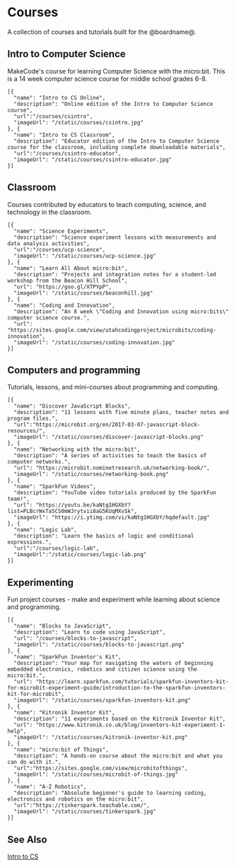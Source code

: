 # Courses

A collection of courses and tutorials built for the @boardname@.

## Intro to Computer Science

MakeCode's course for learning Computer Science with the micro:bit. This is a 14 week computer science course for middle school grades 6-8.

```codecard
[{
  "name": "Intro to CS Online",
  "description": "Online edition of the Intro to Computer Science course",
  "url":"/courses/csintro",
  "imageUrl": "/static/courses/csintro.jpg"
}, {
  "name": "Intro to CS Classroom",
  "description": "Educator edition of the Intro to Computer Science course for the classroom, including complete downloadable materials",
  "url":"/courses/csintro-educator",
  "imageUrl": "/static/courses/csintro-educator.jpg"
}]
```

## Classroom

Courses contributed by educators to teach computing, science, and technology in the classroom.

```codecard
[{
  "name": "Science Experiments",
  "description": "Science experiment lessons with measurements and data analysis activities",
  "url":"/courses/ucp-science",
  "imageUrl": "/static/courses/ucp-science.jpg"
}, {
  "name": "Learn All About micro:bit",
  "description": "Projects and integration notes for a student-led workshop from the Beacon Hill School",
  "url": "https://goo.gl/XTPYpP",
  "imageUrl": "/static/courses/beaconhill.jpg"
}, {
  "name": "Coding and Innovation",
  "description": "An 8 week \"Coding and Innovation using micro:bits\" computer science course.",
  "url": "https://sites.google.com/view/utahcodingproject/microbits/coding-innovation",
  "imageUrl": "/static/courses/coding-innovation.jpg"
}]
```

## Computers and programming

Tutorials, lessons, and mini-courses about programming and computing.

```codecard
[{
  "name": "Discover JavaScript Blocks",
  "description": "11 lessons with five minute plans, teacher notes and program files.",
  "url":"https://microbit.org/en/2017-03-07-javascript-block-resources/",
  "imageUrl": "/static/courses/discover-javascript-blocks.png"
}, {
  "name": "Networking with the micro:bit",
  "description": "A series of activities to teach the basics of computer networks.",
  "url": "https://microbit.nominetresearch.uk/networking-book/",
  "imageUrl": "/static/courses/networking-book.png"  
}, {
  "name": "SparkFun Videos",
  "description": "YouTube video tutorials produced by the SparkFun team!",
  "url": "https://youtu.be/kaNtg1HGXbY?list=PLBcrWxTa5CS0mWJrytvii8aG5KUqMXvSk",
  "imageUrl": "https://i.ytimg.com/vi/kaNtg1HGXbY/hqdefault.jpg"
}, {
  "name": "Logic Lab",
  "description": "Learn the basics of logic and conditional expressions.",
  "url":"/courses/logic-lab",
  "imageUrl":"/static/courses/logic-lab.png"
}]
```

## Experimenting

Fun project courses - make and experiment while learning about science and programming.

```codecard
[{
  "name": "Blocks to JavaScript",
  "description": "Learn to code using JavaScript",
  "url": "/courses/blocks-to-javascript",
  "imageUrl": "/static/courses/blocks-to-javascript.png"
}, {
  "name": "SparkFun Inventor's Kit",
  "description": "Your map for navigating the waters of beginning embedded electronics, robotics and citizen science using the micro:bit.",
  "url": "https://learn.sparkfun.com/tutorials/sparkfun-inventors-kit-for-microbit-experiment-guide/introduction-to-the-sparkfun-inventors-kit-for-microbit",
  "imageUrl": "/static/courses/sparkfun-inventors-kit.png"
}, {
  "name": "Kitronik Inventor Kit",
  "description": "11 experiments based on the Kitronik Inventor Kit",
  "url": "https://www.kitronik.co.uk/blog/inventors-kit-experiment-1-help",
  "imageUrl": "/static/courses/kitronik-inventor-kit.png"
}, {
  "name": "micro:bit of Things",
  "description": "A hands-on course about the micro:bit and what you can do with it.",
  "url":"https://sites.google.com/view/microbitofthings",
  "imageUrl": "/static/courses/microbit-of-things.jpg"
}, {
  "name": "A-Z Robotics",
  "description": "Absolute beginner's guide to learning coding, electronics and robotics on the micro:bit",
  "url":"https://tinkerspark.teachable.com/",
  "imageUrl": "/static/courses/tinkerspark.jpg"
}]
```

## See Also

[Intro to CS](/courses/csintro)